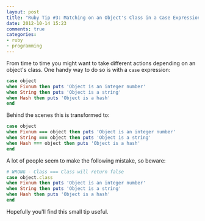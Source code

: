 ```yaml
---
layout: post
title: "Ruby Tip #3: Matching on an Object's Class in a Case Expression"
date: 2012-10-14 15:23
comments: true
categories: 
- ruby
- programming
---
```


From time to time you might want to take different actions depending
on an object's class. One handy way to do so is with a `case`
expression:

``` ruby
case object
when Fixnum then puts 'Object is an integer number'
when String then puts 'Object is a string'
when Hash then puts 'Object is a hash'
end
```

Behind the scenes this is transformed to:

``` ruby
case object
when Fixnum === object then puts 'Object is an integer number'
when String === object then puts 'Object is a string'
when Hash === object then puts 'Object is a hash'
end
```

A lot of people seem to make the following mistake, so beware:

``` ruby
# WRONG - Class === Class will return false
case object.class
when Fixnum then puts 'Object is an integer number'
when String then puts 'Object is a string'
when Hash then puts 'Object is a hash'
end
```

Hopefully you'll find this small tip useful.

